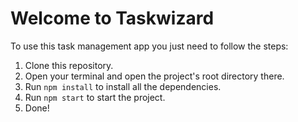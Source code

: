 # Welcome to Taskwizard

To use this task management app you just need to follow the steps:
1. Clone this repository.
2. Open your terminal and open the project's root directory there.
3. Run `npm install` to install all the dependencies.
4. Run `npm start` to start the project.
5. Done!
